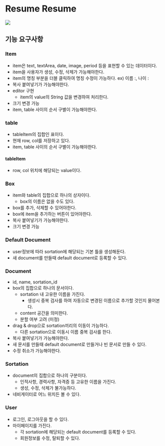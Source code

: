# Resume Resume

<img src="https://user-images.githubusercontent.com/49743053/108842325-72ac7a00-761c-11eb-93f9-b4af16be4e54.jpg">

## 기능 요구사항

### Item

- item은 text, textArea, date, image, period 등을 표현할 수 있는 데이터이다.
- item을 사용자가 생성, 수정, 삭제가 가능해야한다.
- item의 명칭 부분을 더블 클릭하여 명칭 수정이 가능하다. ex) 이름 :, 나이 :
- 복사 붙여넣기가 가능해야한다.
- editor 구현
    - item의 value의 String 값을 변경하여 처리한다.
- 크기 변경 가능
- item, table 사이의 순서 구별이 가능해야한다.

### table

- tableItem의 집합인 표이다.
- 현재 row, col를 저장하고 있다.
- item, table 사이의 순서 구별이 가능해야한다.

#### tableItem

- row, col 위치에 해당되는 value이다.

### Box

- item와 table의 집합으로 하나의 상자이다.
    - box의 이름은 없을 수도 있다.
- box를 추가, 삭제할 수 있어야한다.
- box에 item을 추가하는 버튼이 있어야한다.
- 복사 붙여넣기가 가능해야한다.
- 크기 변경 가능

### Default Document

- user정보에 따라 sortation에 해당되는 기본 틀을 생성해둔다.
- 새 document를 만들때 default document로 등록할 수 있다.

### Document

- id, name, sortation_id
- box의 집합으로 하나의 문서이다.
    - sortation 내 고유한 이름을 가진다.
        - 생성시 중복 검사를 하여 자동으로 변경된 이름으로 추가할 것인지 물어본다.
    - content 공간을 의미한다.
    - 분할 여부 고려 (미정)
- drag & drop으로 sortation끼리의 이동이 가능하다.
    - 다른 sortation으로 이동시 이름 중복 검사를 한다.
- 복사 붙여넣기가 가능해야한다.
- 새 문서를 만들때 default document로 만들거나 빈 문서로 만들 수 있다.
- 수정 취소가 가능해야한다.

### Sortation

- document의 집합으로 하나의 구분이다.
    - 인적사항, 경력사항, 자격증 등 고유한 이름을 가진다.
    - 생성, 수정, 삭제가 불가능하다.
- 네비게이터로 어느 위치든 볼 수 있다.

### User

- 로그인, 로그아웃을 할 수 있다.
- 마이페이지를 가진다.
    - 각 sortation에 해당되는 default document를 등록할 수 있다.
    - 회원정보를 수정, 탈퇴할 수 있다.
    

